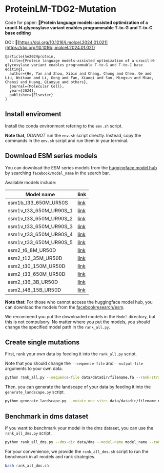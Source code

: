 # ProteinLM-TDG2-Mutation

Code for paper: 📖**Protein language models-assisted optimization of a uracil-N-glycosylase variant enables programmable T-to-G and T-to-C base editing**

DOI: 🔗[https://doi.org/10.1016/j.molcel.2024.01.021](https://doi.org/10.1016/j.molcel.2024.01.021)

```
@article{he2024protein,
  title={Protein language models-assisted optimization of a uracil-N-glycosylase variant enables programmable T-to-G and T-to-C base editing},
  author={He, Yan and Zhou, Xibin and Chang, Chong and Chen, Ge and Liu, Weikuan and Li, Geng and Fan, Xiaoqi and Sun, Mingsun and Miao, Chensi and Huang, Qianyue and others},
  journal={Molecular Cell},
  year={2024},
  publisher={Elsevier}
}
```
## Install enviroment

Install the conda environment refering to the `env.sh` script. 

**Note that**, *DONNOT* run the `env.sh` script directly. Instead, copy the commands in the `env.sh` script and run them in your terminal.

## Download ESM series models

You can download the ESM series models from the [huggingface model hub](https://huggingface.co) by searching `facebook/model_name` in the search bar.

Available models include:

| Model name | link |
| --- | --- |
| esm1b_t33_650M_UR50S | [link](https://huggingface.co/facebook/esm1b_t33_650M_UR50S) |
| esm1v_t33_650M_UR90S_1 | [link](https://huggingface.co/facebook/esm1v_t33_650M_UR90S_1) |
| esm1v_t33_650M_UR90S_2 | [link](https://huggingface.co/facebook/esm1v_t33_650M_UR90S_2) |
| esm1v_t33_650M_UR90S_3 | [link](https://huggingface.co/facebook/esm1v_t33_650M_UR90S_3) |
| esm1v_t33_650M_UR90S_4 | [link](https://huggingface.co/facebook/esm1v_t33_650M_UR90S_4) |
| esm1v_t33_650M_UR90S_5 | [link](https://huggingface.co/facebook/esm1v_t33_650M_UR90S_5) |
| esm2_t6_8M_UR50D | [link](https://huggingface.co/facebook/esm2_t6_8M_UR50D) |
| esm2_t12_35M_UR50D | [link](https://huggingface.co/facebook/esm2_t12_35M_UR50D) |
| esm2_t30_150M_UR50D | [link](https://huggingface.co/facebook/esm2_t30_150M_UR50D) |
| esm2_t33_650M_UR50D | [link](https://huggingface.co/facebook/esm2_t33_650M_UR50D) |
| esm2_t36_3B_UR50D | [link](https://huggingface.co/facebook/esm2_t36_3B_UR50D) |
| esm2_t48_15B_UR50D | [link](https://huggingface.co/facebook/esm2_t48_15B_UR50D) |

**Note that**: For those who cannot access the huggingface model hub, you can download the models from the [facebookresearch/esm](https://github.com/facebookresearch/esm).

We recommend you put the downloaded models in the `Model` directory, but this is not compulsory. No matter where you put the models, you should change the specified model path in the `rank_all.py`.

## Create single mutations

First, rank your own data by feeding it into the `rank_all.py` script. 

Note that you should change the `--sequence-file` and `--output-file` arguments to your own data.

```bash
python rank_all.py --sequence-file data/datadir/filename.fa --rank-strategy esm1v_5 --output-file data/datadir/filename_mutate_one_allsites.csv --model-name esm2_t48_15B_UR50D --single-site -f
```

Then, you can generate the landscape of your data by feeding it into the `generate_landscape.py` script.

```bash
python generate_landscape.py --mutate_one_sites data/datadir/filename_mutate_one_allsites.csv --figsize "(250,10)" --prefix filename --output data/datadir/filename_full_landscape.png
```

## Benchmark in dms dataset

If you want to benchmark your model in the dms dataset, you can use the `rank_all_dms.py` script.

```bash
python rank_all_dms.py --dms-dir data/dms --model-name model_name --rank-strategy rank_strategy
```

For your convenience, we provide the `rank_all_dms.sh` script to run the benchmark in all models and rank strategies. 

```bash
bash rank_all_dms.sh
```


```
